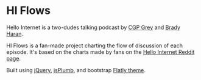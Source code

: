 ﻿HI Flows
====

Hello Internet is a two-dudes talking podcast by [CGP Grey](http://www.cgpgrey.com/) and [Brady Haran](http://www.bradyharan.com/).

HI Flows is a fan-made project charting the flow of discussion of each episode. It's based on the charts made by fans on the [Hello Internet Reddit page](http://www.reddit.com/r/CGPGrey/).

Built using [jQuery](http://jquery.com/), [jsPlumb](https://github.com/sporritt/jsPlumb), and bootstrap [Flatly theme](http://bootswatch.com/flatly/).

